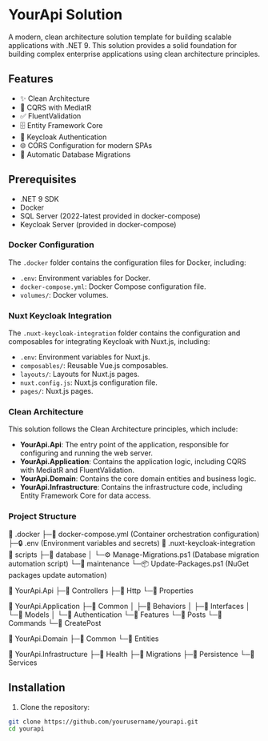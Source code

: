 # YourApi Solution

A modern, clean architecture solution template for building scalable applications with .NET 9. This solution provides a solid foundation for building complex enterprise applications using clean architecture principles.

## Features

- ✨ Clean Architecture
- 🎯 CQRS with MediatR
- ✅ FluentValidation
- 🗄️ Entity Framework Core
- 🔐 Keycloak Authentication
- 🌐 CORS Configuration for modern SPAs
- 🔄 Automatic Database Migrations

## Prerequisites

- .NET 9 SDK
- Docker
- SQL Server (2022-latest provided in docker-compose)
- Keycloak Server (provided in docker-compose)

### Docker Configuration

The `.docker` folder contains the configuration files for Docker, including:

- `.env`: Environment variables for Docker.
- `docker-compose.yml`: Docker Compose configuration file.
- `volumes/`: Docker volumes.

### Nuxt Keycloak Integration

The `.nuxt-keycloak-integration` folder contains the configuration and composables for integrating Keycloak with Nuxt.js, including:

- `.env`: Environment variables for Nuxt.js.
- `composables/`: Reusable Vue.js composables.
- `layouts/`: Layouts for Nuxt.js pages.
- `nuxt.config.js`: Nuxt.js configuration file.
- `pages/`: Nuxt.js pages.

### Clean Architecture

This solution follows the Clean Architecture principles, which include:

- **YourApi.Api**: The entry point of the application, responsible for configuring and running the web server.
- **YourApi.Application**: Contains the application logic, including CQRS with MediatR and FluentValidation.
- **YourApi.Domain**: Contains the core domain entities and business logic.
- **YourApi.Infrastructure**: Contains the infrastructure code, including Entity Framework Core for data access.

### Project Structure
📁 .docker
   ├─🐳 docker-compose.yml (Container orchestration configuration)
   ├─🔒 .env (Environment variables and secrets)
📁 .nuxt-keycloak-integration
📁 scripts
   ├─📁 database
   │  └─⚙️ Manage-Migrations.ps1 (Database migration automation script)
   └─📁 maintenance
      └─📦 Update-Packages.ps1 (NuGet packages update automation)

📁 YourApi.Api
   ├─📁 Controllers
   ├─📁 Http
   └─📁 Properties

📁 YourApi.Application
   ├─📁 Common
   │  ├─📁 Behaviors
   │  ├─📁 Interfaces
   │  └─📁 Models
   │     └─📁 Authentication
   └─📁 Features
      └─📁 Posts
         └─📁 Commands
            └─📁 CreatePost

📁 YourApi.Domain
   ├─📁 Common
   └─📁 Entities

📁 YourApi.Infrastructure
   ├─📁 Health
   ├─📁 Migrations
   ├─📁 Persistence
   └─📁 Services

## Installation

1. Clone the repository:

```bash
git clone https://github.com/yourusername/yourapi.git
cd yourapi